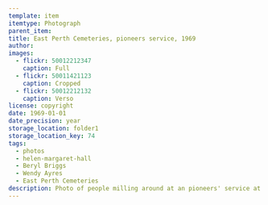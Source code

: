```yaml
---
template: item
itemtype: Photograph
parent_item: 
title: East Perth Cemeteries, pioneers service, 1969 
author: 
images:
  - flickr: 50012212347
    caption: Full
  - flickr: 50011421123
    caption: Cropped
  - flickr: 50012212132
    caption: Verso
license: copyright
date: 1969-01-01
date_precision: year
storage_location: folder1
storage_location_key: 74
tags:
  - photos
  - helen-margaret-hall
  - Beryl Briggs
  - Wendy Ayres
  - East Perth Cemeteries
description: Photo of people milling around at an pioneers' service at East Perth Cemeteries in 1969.
---
```

